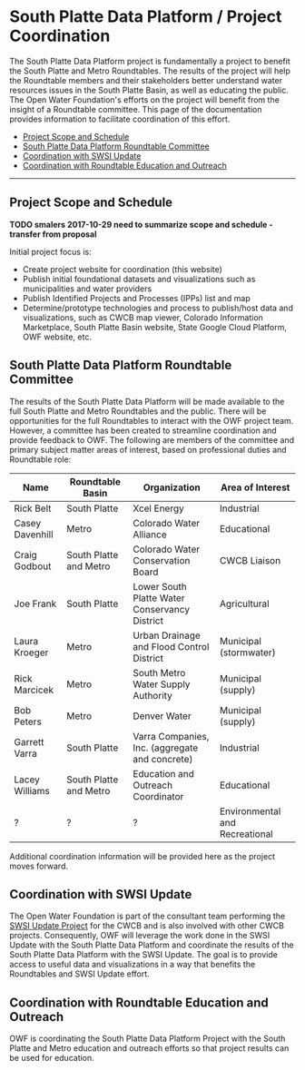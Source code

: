 # South Platte Data Platform / Project Coordination #

The South Platte Data Platform project is fundamentally a project to benefit the South Platte and Metro Roundtables.
The results of the project will help the Roundtable members and their stakeholders
better understand water resources issues in the South Platte Basin, as well as educating the public.
The Open Water Foundation's efforts on the project will benefit from the insight of a Roundtable committee.
This page of the documentation provides information to facilitate coordination of this effort.

* [Project Scope and Schedule](#project-scope-and-schedule)
* [South Platte Data Platform Roundtable Committee](#south-platte-data-platform-roundtable-committee)
* [Coordination with SWSI Update](#coordination-with-swsi-update)
* [Coordination with Roundtable Education and Outreach](#coordination-with-roundtable-education-and-outreach)

---------

## Project Scope and Schedule ##

**TODO smalers 2017-10-29 need to summarize scope and schedule - transfer from proposal**

Initial project focus is:

* Create project website for coordination (this website)
* Publish initial foundational datasets and visualizations such as municipalities and water providers
* Publish Identified Projects and Processes (IPPs) list and map
* Determine/prototype technologies and process to publish/host data and visualizations, such as CWCB map viewer,
Colorado Information Marketplace, South Platte Basin website, State Google Cloud Platform, OWF website, etc.

## South Platte Data Platform Roundtable Committee ##

The results of the South Platte Data Platform will be made available to the full South Platte and Metro Roundtables and the public.
There will be opportunities for the full Roundtables to interact with the OWF project team.
However, a committee has been created to streamline coordination and provide feedback to OWF.
The following are members of the committee and primary subject matter areas of interest, based on professional duties and Roundtable role:

| Name            | Roundtable Basin       | Organization                                   | Area of Interest               |
| --------------- | ---------------------- | ---------------------------------------------- | ------------------------------ |
| Rick Belt       | South Platte           | Xcel Energy                                    | Industrial                     |
| Casey Davenhill | Metro                  | Colorado Water Alliance                        | Educational                    |
| Craig Godbout   | South Platte and Metro | Colorado Water Conservation Board              | CWCB Liaison                   |
| Joe Frank       | South Platte           | Lower South Platte Water Conservancy District  | Agricultural                   |
| Laura Kroeger   | Metro                  | Urban Drainage and Flood Control District      | Municipal (stormwater)         |
| Rick Marcicek   | Metro                  | South Metro Water Supply Authority             | Municipal (supply)             |
| Bob Peters      | Metro                  | Denver Water                                   | Municipal (supply)             |
| Garrett Varra   | South Platte           | Varra Companies, Inc. (aggregate and concrete) | Industrial                     |
| Lacey Williams  | South Platte and Metro | Education and Outreach Coordinator             | Educational                    |
| ?               | ?                      | ?                                              | Environmental and Recreational |

Additional coordination information will be provided here as the project moves forward.

## Coordination with SWSI Update ##

The Open Water Foundation is part of the consultant team performing the
[SWSI Update Project](http://cwcb.state.co.us/water-management/water-supply-planning/Pages/SWSIUpdate.aspx) for the CWCB
and is also involved with other CWCB projects.
Consequently, OWF will leverage the work done in the SWSI Update with the South Platte Data Platform and
coordinate the results of the South Platte Data Platform with the SWSI Update.
The goal is to provide access to useful data and visualizations in a way that benefits the Roundtables and SWSI Update effort.

## Coordination with Roundtable Education and Outreach ##

OWF is coordinating the South Platte Data Platform Project with the South Platte and Metro education and outreach efforts
so that project results can be used for education.
